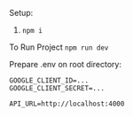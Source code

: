 Setup:
1. `npm i`

To Run Project
`npm run dev`

Prepare .env on root directory:
```
GOOGLE_CLIENT_ID=...
GOOGLE_CLIENT_SECRET=...

API_URL=http://localhost:4000
```